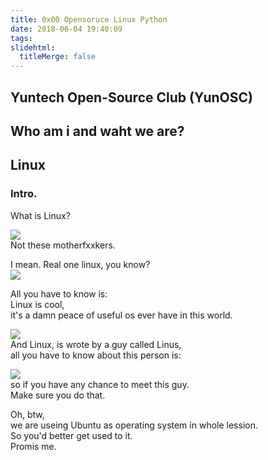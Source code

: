 ```yaml
---
title: 0x00 Opensoruce Linux Python
date: 2018-06-04 19:40:09
tags:
slidehtml:
  titleMerge: false
---
```

## Yuntech Open-Source Club (YunOSC)  

## Who am i and waht we are?  

## Linux  

### Intro.
What is Linux?  

![](https://encrypted-tbn0.gstatic.com/images?q=tbn:ANd9GcSCd0qFCpFBZqJi43XDwxsnYDzZdOknnwjeSmpWLoM3HYARGUurOQ)  
Not these motherfxxkers.  

I mean. Real one linux, you know?  
![](https://blog.techbridge.cc/img/kdchang/cs101/linux.jpg)  

All you have to know is:  
Linux is cool,  
it's a damn peace of useful os ever have in this world.  

![](https://cdn.arstechnica.net/wp-content/uploads/2012/06/torvaldsnvidia-640x424.jpg)  
And Linux, is wrote by a guy called Linus,  
all you have to know about this person is:

![](https://www.spirit-of-metal.com/les%20goupes/G/Godlike/pics/logo.jpg)  
so if you have any chance to meet this guy.  
Make sure you do that.  

Oh, btw,  
we are useing Ubuntu as operating system in whole lession.  
So you'd better get used to it.  
Promis me.  

